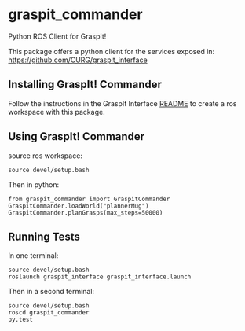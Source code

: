 graspit_commander
=================
Python ROS Client for GraspIt!

This package offers a python client for the services exposed in:
https://github.com/CURG/graspit_interface

Installing GraspIt! Commander
----------------------------
Follow the instructions in the GraspIt Interface [README](https://github.com/CURG/graspit_interface)
to create a ros workspace with this package.


Using GraspIt! Commander
------------------------
source ros workspace:
```
source devel/setup.bash
```

Then in python:
```
from graspit_commander import GraspitCommander
GraspitCommander.loadWorld("plannerMug")
GraspitCommander.planGrasps(max_steps=50000)
```

Running Tests
-------------
In one terminal:
```
source devel/setup.bash
roslaunch graspit_interface graspit_interface.launch
```
Then in a second terminal:
```
source devel/setup.bash
roscd graspit_commander
py.test
```
